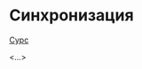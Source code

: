 # Синхронизация  

[Сурс](https://docs.oracle.com/javase/tutorial/essential/concurrency/sync.html)  

<...>  
  